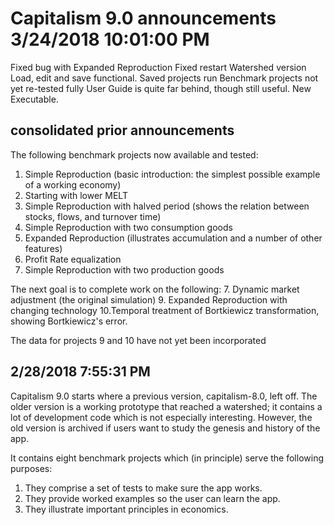 # Capitalism 9.0 announcements 3/24/2018 10:01:00 PM 

Fixed bug with Expanded Reproduction
Fixed restart
Watershed version
Load, edit and save functional.
Saved projects run
Benchmark projects not yet re-tested fully
User Guide is quite far behind, though still useful.
New Executable.

## consolidated prior announcements

The following benchmark projects now available and tested:
1. Simple Reproduction (basic introduction: the simplest possible example of a working economy)
2. Starting with lower MELT
3. Simple Reproduction with halved period (shows the relation between stocks, flows, and turnover time)
4. Simple Reproduction with two consumption goods
5. Expanded Reproduction (illustrates accumulation and a number of other features)
6. Profit Rate equalization
8. Simple Reproduction with two production goods

The next goal is to complete work on the following:
7. Dynamic market adjustment (the original simulation)
9. Expanded Reproduction with changing technology
10.Temporal treatment of Bortkiewicz transformation, showing Bortkiewicz's error.

The data for projects 9 and 10 have not yet been incorporated

## 2/28/2018 7:55:31 PM 

Capitalism 9.0 starts where a previous version, capitalism-8.0, left off. The older version is a working prototype that reached a watershed; it contains a lot of development code which is not especially interesting. However, the old version is archived if users want to study the genesis and history of the app.

It contains eight benchmark projects which (in principle) serve the following purposes:

1. They  comprise a set of tests to make sure the app works.
2. They provide worked examples so the user can learn the app.
3. They illustrate important principles in economics.


